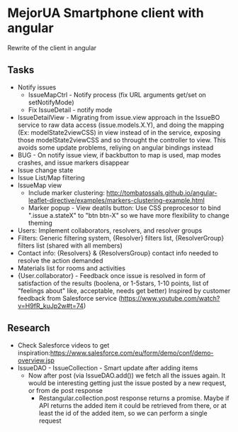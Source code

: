 # MejorUA Smartphone client with angular

Rewrite of the client in angular

## Tasks

* Notify issues
    * IssueMapCtrl - Notify process (fix URL arguments get/set on setNotifyMode)
    * Fix IssueDetail - notify mode
* IssueDetailView - Migrating from issue.view approach in the IssueBO service to raw data access (issue.models.X.Y), and doing the mapping (Ex: modelState2viewCSS) in view instead of in the service, exposing those modelState2viewCSS and so throught the controller to view. This avoids some update problems, reliying on angular bindings instead
* BUG - On notify issue view, if backbutton to map is used, map modes crashes, and issue markers disappear
* Issue change state
* Issue List/Map filtering
* IssueMap view
    * Include marker clustering: http://tombatossals.github.io/angular-leaflet-directive/examples/markers-clustering-example.html
    * Marker popup - View deatils button: Use CSS preprocesor to bind ".issue a.stateX" to "btn btn-X" so we have more flexibility to change theming
* Users: Implement collaborators, resolvers, and resolver groups
* Filters: Generic filtering system, {Resolver} filters list, {ResolverGroup} filters list (shared with all members)
* Contact info: {Resolvers} & {ResolversGroup} contact info needed to resolve the action demanded
* Materials list for rooms and activities
* {User.collaborator} - Feedback once issue is resolved in form of satisfaction of the results (boolena, or 1-5stars, 1-10 points, list of "feelings about" like, acceptable, needs get better) Inspired by customer feedback from Salesforce service (https://www.youtube.com/watch?v=H9fR_kuJp2w#t=74)

## Research

* Check Salesforce videos to get inspiration:https://www.salesforce.com/eu/form/demo/conf/demo-overview.jsp
* IssueDAO - IssueCollection - Smart update after adding items
    * Now after post (via IssueDAO.add()) we fetch all the issues again. It would be interesting getting just the issue posted by a new request, or from de post response
        * Restangular.collection.post response returns a promise. Maybe if API returns the added item it could be retrieved from there, or at least the id of the added item, so we can perform a single request
          
